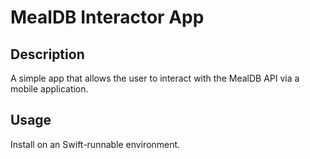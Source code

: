 # MealDB Interactor App

## Description
A simple app that allows the user to interact with the MealDB API via a mobile application. 

## Usage
Install on an Swift-runnable environment.